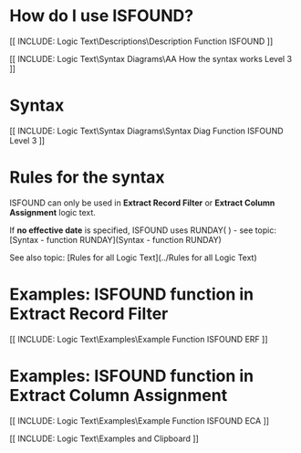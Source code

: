 
# How do I use ISFOUND? 

[[ INCLUDE: Logic Text\Descriptions\Description Function ISFOUND ]]

[[ INCLUDE: Logic Text\Syntax Diagrams\AA How the syntax works Level 3 ]]

# Syntax 

[[ INCLUDE: Logic Text\Syntax Diagrams\Syntax Diag Function ISFOUND Level 3 ]]

# Rules for the syntax 

ISFOUND can only be used in **Extract Record Filter** or **Extract Column Assignment** logic text.

If **no effective date** is specified, ISFOUND uses RUNDAY\( \) - see topic: [Syntax - function RUNDAY](Syntax - function RUNDAY)

See also topic: [Rules for all Logic Text](../Rules for all Logic Text) 

# Examples: ISFOUND function in Extract Record Filter 

[[ INCLUDE: Logic Text\Examples\Example Function ISFOUND ERF ]]

# Examples: ISFOUND function in Extract Column Assignment 

[[ INCLUDE: Logic Text\Examples\Example Function ISFOUND ECA ]]

[[ INCLUDE: Logic Text\Examples and Clipboard ]]
